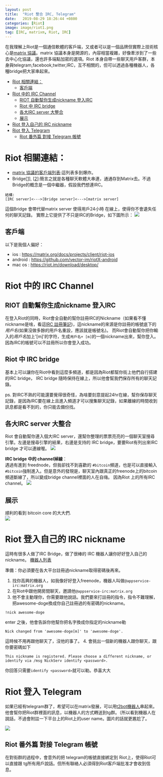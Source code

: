 ```yaml
---
layout: post
title:  "Riot 整合 IRC, Telegram"
date:   2019-08-29 18:26:44 +0800
categories: [Riot]
image: image/riot1.png
tag: [IRC, matrixm, Riot, IRC]
---
```


在我理解上Riot是一個通信軟體的客戶端，又或者可以是一個品牌但實際上技術核心是[matrix 協議](https://github.com/matrix-org)。matrix 協議本身是開源的，內容相當複雜，好像牽涉到了一些去中心化協議，還也許多端點加密的選項。Riot 本身自帶一些聊天用戶客群，本身與telegram,facebook,twitter,IRC，互不相關的，但可以透過各種機器人，各種bridge把大家串起來。

- [Riot 相關連結：](#riot-%e7%9b%b8%e9%97%9c%e9%80%a3%e7%b5%90)
  - [客戶端](#%e5%ae%a2%e6%88%b6%e7%ab%af)
- [Riot 中的 IRC Channel](#riot-%e4%b8%ad%e7%9a%84-irc-channel)
  - [RIOT 自動幫你生成nickname 登入IRC](#riot-%e8%87%aa%e5%8b%95%e5%b9%ab%e4%bd%a0%e7%94%9f%e6%88%90nickname-%e7%99%bb%e5%85%a5irc)
  - [Riot 中 IRC bridge](#riot-%e4%b8%ad-irc-bridge)
  - [各大IRC server 大整合](#%e5%90%84%e5%a4%a7irc-server-%e5%a4%a7%e6%95%b4%e5%90%88)
  - [展示](#%e5%b1%95%e7%a4%ba)
- [Riot 登入自己的 IRC nickname](#riot-%e7%99%bb%e5%85%a5%e8%87%aa%e5%b7%b1%e7%9a%84-irc-nickname)
- [Riot 登入 Telegram](#riot-%e7%99%bb%e5%85%a5-telegram)
  - [Riot 番外篇 對接 Telegram 帳號](#riot-%e7%95%aa%e5%a4%96%e7%af%87-%e5%b0%8d%e6%8e%a5-telegram-%e5%b8%b3%e8%99%9f)

# Riot 相關連結：
* [matrix 協議的客戶端列表](https://matrix.org/docs/projects/try-matrix-now):這列表多到爆炸。
* Bridge[[1](https://matrix.org/bridges)], [[2](https://github.com/matrix-org/matrix-appservice-bridge)]:簡言之就是各種聊天軟體大串連，通通存到Matrix去。不過Bridge的概念是一個中繼器，假設我們想連IRC。
```
結構:
[IRC server]<--->[Bridge server]<--->[matrix server]
```
這個Bridge 會帶代替matrix server 使得用戶24小時 在線上，使得你不會遺失任何的聊天記錄。
實際上它提供了不只是IRC的Bridge，如下圖所示：
![](/image/riot1.png)


## 客戶端
以下是我個人偏好：
* ios : https://matrix.org/docs/projects/client/riot-ios
* android : https://github.com/vector-im/riotX-android
* mac os : https://riot.im/download/desktop/

# Riot 中的 IRC Channel

## RIOT 自動幫你生成nickname 登入IRC
在登入Riot的同時，Riot會全自動的幫你註冊IRC的Nickname（如果看不懂nickname是啥，看這[IRC 註冊筆記](https://awesome-doge.github.io/how-to-use-irc/))，這nickname的來源是你註冊的帳號底下的*用戶名*(如果沒做多餘的用戶名重設，應該就是帳號名)。
而Riot會自動幫你把你輸入的*用戶名*加上'[m]'的字符，生成`用戶名+ [m]`的一個nickname出來，幫你登入。因為IRC的帳號可以不註冊所以你會登入成功。

## Riot 中 IRC bridge
基本上可以讓你在Riot中看到這麼多頻道，都是因為Riot都幫你街上他們自行搭建的IRC bridge， IRC bridge 隨時保持在線上，所以他會幫我們保存所有的聊天記錄。

ps. 對IRC不熟的可能還要覺得很奇怪，為啥要刻意提起24hr在線，幫你保存聊天記錄，是因為IRC要在線上且進入頻道才可以搜集聊天記錄，如果離線的時間收到訊息都是看不到的，你只能去備份找。

## 各大IRC server 大整合
Riot 會自動幫你連入個大IRC server，還幫你整理的票票亮亮的一個聊天室搜尋引擎。左邊是搜尋引擎的結果，右邊是支持的 IRC bridge，要要Riot有列出來IRC bridge 才可以連線喔。
![](/image/irc1.png)

**IRC bridge 中的 channel掉線**：    
遇過有進到 freednode，但我卻找不到喜歡的 `#bitcoin`頻道，也是可以直接輸入`#bitcoin`強制進入。但是意外的發現是，聊天室內跟真正的freenode上的bitcoin頻道斷線了，所以變成bridge channel裡面的人在自嗨。
因為Riot 上的所有IRC channel。
![](/image/irc2.png)

## 展示
順利的看到 bitcoin core 的大大們.   
![](/image/irc4.png)

# Riot 登入自己的 IRC nickname
這時有很多人做了IRC Bridge，做了很棒的 IRC 機器人讓你好好登入自己的nickname。
[機器人列表](https://github.com/matrix-org/matrix-appservice-IRC/wiki/Bridged-IRC-networks)

準備：你必須要在各大平台註冊過nickname取得密碼後再來。
1. 找你高興的機器人，如我像好好登入freenode，機器人叫做`@appservice-irc:matrix.org`
2. 在Riot中跟他開房間聊天，邀請他`@appservice-irc:matrix.org`
3. 他不會主動理你，你需要跟他說話。我們要來打註冊的指令，指令不難理解，把awesome-doge換成你自己註冊過的有密碼的nickname。
```
!nick awesome-doge
```
enter 之後，他會告訴你他幫你把名字換成你指定的nickname勒
```
Nick changed from 'awesome-doge[m]' to 'awesome-doge'.
```
這時候不用再跟他聊天了，沒他的事了。
4. 會挑出一個新的機器人跟你聊天，跟你要密碼如下
```
This nickname is registered. Please choose a different nickname, or identify via /msg NickServ identify <password>.
```
你回答只需要`identify <password>`就可以勒。恭喜大大


# Riot 登入 Telegram
如果已經有telegram群了，希望可以在matrix發展，可以用[t2bot機器人](https://t2bot.io/telegram/)串起來。他會幫你把Riot群裡面的訊息，以機器人的方式轉送到tg群。（所以看到機器人在說話，不過會附註一下平台上的Riot上的user name。圖片的話就更尷尬了。

![](/image/irc3.png)

## Riot 番外篇 對接 Telegram 帳號

在對街群的過程中，會意外的把 telegram的帳號直接綁定到 Riot上，使得Riot可以直接跟 tg所有用戶說話。但所有聯絡人必須得到Riot客戶端批准才會收到信息。
